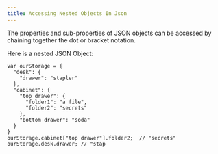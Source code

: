```yaml
---
title: Accessing Nested Objects In Json
---
```

The properties and sub-properties of JSON objects can be accessed by chaining together the dot or bracket notation.

Here is a nested JSON Object:

    var ourStorage = {
      "desk": {
        "drawer": "stapler"
      },
      "cabinet": {
        "top drawer": { 
          "folder1": "a file",
          "folder2": "secrets"
        },
        "bottom drawer": "soda"
      }
    }
    ourStorage.cabinet["top drawer"].folder2;  // "secrets"
    ourStorage.desk.drawer; // "stap
